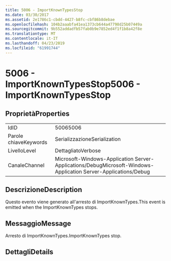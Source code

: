```yaml
---
title: 5006 - ImportKnownTypesStop
ms.date: 03/30/2017
ms.assetid: 2e1786c1-cbdd-4427-b8fc-cbf86b8debae
ms.openlocfilehash: 104b2aaabfa41ea1373cb644a47798d25b07449a
ms.sourcegitcommit: 9b552addadfb57fab0b9e7852ed4f1f1b8a42f8e
ms.translationtype: MT
ms.contentlocale: it-IT
ms.lasthandoff: 04/23/2019
ms.locfileid: "61991744"
---
```

# <a name="5006---importknowntypesstop"></a><span data-ttu-id="8bf3a-102">5006 - ImportKnownTypesStop</span><span class="sxs-lookup"><span data-stu-id="8bf3a-102">5006 - ImportKnownTypesStop</span></span>
## <a name="properties"></a><span data-ttu-id="8bf3a-103">Proprietà</span><span class="sxs-lookup"><span data-stu-id="8bf3a-103">Properties</span></span>  
  
|||  
|-|-|  
|<span data-ttu-id="8bf3a-104">Id</span><span class="sxs-lookup"><span data-stu-id="8bf3a-104">ID</span></span>|<span data-ttu-id="8bf3a-105">5006</span><span class="sxs-lookup"><span data-stu-id="8bf3a-105">5006</span></span>|  
|<span data-ttu-id="8bf3a-106">Parole chiave</span><span class="sxs-lookup"><span data-stu-id="8bf3a-106">Keywords</span></span>|<span data-ttu-id="8bf3a-107">Serializzazione</span><span class="sxs-lookup"><span data-stu-id="8bf3a-107">Serialization</span></span>|  
|<span data-ttu-id="8bf3a-108">Livello</span><span class="sxs-lookup"><span data-stu-id="8bf3a-108">Level</span></span>|<span data-ttu-id="8bf3a-109">Dettagliato</span><span class="sxs-lookup"><span data-stu-id="8bf3a-109">Verbose</span></span>|  
|<span data-ttu-id="8bf3a-110">Canale</span><span class="sxs-lookup"><span data-stu-id="8bf3a-110">Channel</span></span>|<span data-ttu-id="8bf3a-111">Microsoft-Windows-Application Server-Applications/Debug</span><span class="sxs-lookup"><span data-stu-id="8bf3a-111">Microsoft-Windows-Application Server-Applications/Debug</span></span>|  
  
## <a name="description"></a><span data-ttu-id="8bf3a-112">Descrizione</span><span class="sxs-lookup"><span data-stu-id="8bf3a-112">Description</span></span>  
 <span data-ttu-id="8bf3a-113">Questo evento viene generato all'arresto di ImportKnownTypes.</span><span class="sxs-lookup"><span data-stu-id="8bf3a-113">This event is emitted when the ImportKnownTypes stops.</span></span>  
  
## <a name="message"></a><span data-ttu-id="8bf3a-114">Messaggio</span><span class="sxs-lookup"><span data-stu-id="8bf3a-114">Message</span></span>  
 <span data-ttu-id="8bf3a-115">Arresto di ImportKnownTypes.</span><span class="sxs-lookup"><span data-stu-id="8bf3a-115">ImportKnownTypes stop.</span></span>  
  
## <a name="details"></a><span data-ttu-id="8bf3a-116">Dettagli</span><span class="sxs-lookup"><span data-stu-id="8bf3a-116">Details</span></span>
